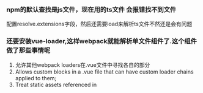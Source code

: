 ### npm的默认查找是js文件，现在用的ts文件 会报错找不到文件
配置resolve.extensions字段，然后还需要load来解析ts文件不然还是会有问题
### 还要安装vue-loader,这样webpack就能解析单文件组件了.这个组件做了那些事情呢
1. 允许其他webpack loaders在.vue文件中寻找各自的部分
2. Allows custom blocks in a .vue file that can have custom loader chains applied to them;
3. Treat static assets referenced in <style> and <template> as module dependencies and handle them with webpack loaders;
4. Simulate scoped CSS for each component;
5. State-preserving hot-reloading during development.
### 装完了vue-loader vue-template-compiler 提示You may need an additional loader to handle the result of these loaders.
所以呢还需要安装各处处理css js的loader
### 这中间踩了个大坑，已经爬出来了但还没太想明白
最开始的想法是用es6来写webpack配置文件，后来选用了一种方案就是直接把配置文件命名问webpack.config.xxx.js(eg:webpack.config.babel.js)，这样webpack-dev-server会自动选用合适的loader来编译配置文件再输出给node去执行。但是运行后报错，提示只能输出Plugin/Preset files are not allowed to export objects, only functions. 所以按照网上的提示把配置给升级到了babel7,结果有提示需要7的版本，但是我的是6的版本。可是我的babel配置明明是7啊。不过我查看我的配置版本确实是6.我也不知道这是为啥，然后我就不用webpack.config.babel.js，正常写一个webpack.config.js,运行起来就没有问题。
### 报错vue-warn-cannot-find-element
new htmlWebpackPlugin({inject: ''}) 配错了 配置成head改为body
### 入口文件ts格式的引入scss又报错无法识别了
我原本以为是因为ts的问题，其实是我还没处理图片字体图标的laoder问题
### vue单文件组件中使用ts
我把这个awesome-typescript-loader换成ts-loader 并追加配置
另一种css的解决方案：[css-modules](https://juejin.im/post/59c62f8e6fb9a00a51439ad5)
https://juejin.im/post/5a7803335188257a5d2b0fed

- [] script支持ts
- [] css-modules

1. 点击箭头需要把写的信息添加到列表里边
2. 需要研究下vuex相关的列一下
